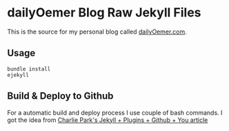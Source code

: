 dailyOemer Blog Raw Jekyll Files
================================

This is the source for my personal blog called [dailyOemer.com](http://dailyoemer.com). 

Usage
-----

    bundle install
    ejekyll

Build & Deploy to Github
------------------------

For a automatic build and deploy process I use couple of bash commands. I got the idea from [Charlie Park's Jekyll + Plugins + Github + You article](http://charliepark.org/jekyll-with-plugins/)